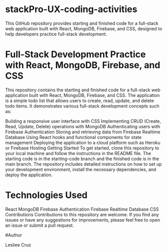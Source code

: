 # stackPro-UX-coding-activities
This GitHub repository provides starting and finished code for a full-stack web application built with React, MongoDB, Firebase, and CSS, designed to help developers practice full-stack development.

# Full-Stack Development Practice with React, MongoDB, Firebase, and CSS

This repository contains the starting and finished code for a full-stack web application built with React, MongoDB, Firebase, and CSS. The application is a simple todo list that allows users to create, read, update, and delete todo items. It demonstrates various full-stack development concepts such as:

Building a responsive user interface with CSS
Implementing CRUD (Create, Read, Update, Delete) operations with MongoDB
Authenticating users with Firebase Authentication
Storing and retrieving data from Firebase Realtime Database
Using React hooks and functional components for state management
Deploying the application to a cloud platform such as Heroku or Firebase Hosting
Getting Started
To get started, clone this repository to your local machine and follow the instructions in the README file. The starting code is in the starting-code branch and the finished code is in the main branch. The repository includes detailed instructions on how to set up your development environment, install the necessary dependencies, and deploy the application.

# Technologies Used
React
MongoDB
Firebase Authentication
Firebase Realtime Database
CSS
Contributions
Contributions to this repository are welcome. If you find any issues or have any suggestions for improvements, please feel free to open an issue or submit a pull request.

#Author

Lesliee Cruz
